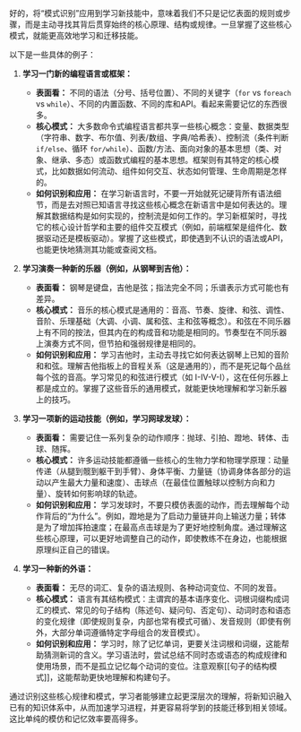 好的，将“模式识别”应用到学习新技能中，意味着我们不只是记忆表面的规则或步骤，而是主动寻找其背后贯穿始终的核心原理、结构或规律。一旦掌握了这些核心模式，就能更高效地学习和迁移技能。

以下是一些具体的例子：

1.  **学习一门新的编程语言或框架：**
    *   **表面看：** 不同的语法（分号、括号位置）、不同的关键字（`for` vs `foreach` vs `while`）、不同的内置函数、不同的库和API。看起来需要记忆的东西很多。
    *   **核心模式：** 大多数命令式编程语言都共享一些核心概念：变量、数据类型（字符串、数字、布尔值、列表/数组、字典/哈希表）、控制流（条件判断 `if/else`、循环 `for/while`）、函数/方法、面向对象的基本思想（类、对象、继承、多态）或函数式编程的基本思想。框架则有其特定的核心模式，比如数据如何流动、组件如何交互、状态如何管理、生命周期是怎样的。
    *   **如何识别和应用：** 在学习新语言时，不要一开始就死记硬背所有语法细节，而是去对照已知语言寻找这些核心概念在新语言中是如何表达的。理解其数据结构是如何实现的，控制流是如何工作的。学习新框架时，寻找它的核心设计哲学和主要的组件交互模式（例如，前端框架是组件化、数据驱动还是模板驱动）。掌握了这些模式，即使遇到不认识的语法或API，也能更快地猜测其功能或查阅文档。

2.  **学习演奏一种新的乐器（例如，从钢琴到吉他）：**
    *   **表面看：** 钢琴是键盘，吉他是弦；指法完全不同；乐谱表示方式可能也有差异。
    *   **核心模式：** 音乐的核心模式是通用的：音高、节奏、旋律、和弦、调性、音阶、乐理基础（大调、小调、属和弦、主和弦等概念）。和弦在不同乐器上有不同的按法，但其内在的构成音和功能是相同的。节奏型在不同乐器上演奏方式不同，但节拍和强弱规律是相同的。
    *   **如何识别和应用：** 学习吉他时，主动去寻找它如何表达钢琴上已知的音阶和和弦。理解吉他指板上的音程关系（这是通用的），而不是死记每个品丝每个弦的音高。学习常见的和弦进行模式（如 I-IV-V-I），这在任何乐器上都是成立的。掌握了这些音乐的通用模式，就能更快地理解和学习新乐器上的技巧。

3.  **学习一项新的运动技能（例如，学习网球发球）：**
    *   **表面看：** 需要记住一系列复杂的动作顺序：抛球、引拍、蹬地、转体、击球、随挥。
    *   **核心模式：** 许多运动技能都遵循一些核心的生物力学和物理学原理：动量传递（从腿到髋到躯干到手臂）、身体平衡、力量链（协调身体各部分的运动以产生最大力量和速度）、击球点（在最佳位置触球以控制方向和力量）、旋转如何影响球的轨迹。
    *   **如何识别和应用：** 学习发球时，不要只模仿表面的动作，而去理解每个动作背后的“为什么”。例如，蹬地是为了启动力量链并向上输送力量；转体是为了增加挥拍速度；在最高点击球是为了更好地控制角度。通过理解这些核心原理，可以更好地调整自己的动作，即使教练不在身边，也能根据原理纠正自己的错误。

4.  **学习一种新的外语：**
    *   **表面看：** 无尽的词汇、复杂的语法规则、各种动词变位、不同的发音。
    *   **核心模式：** 语言有其结构模式：主谓宾的基本语序变化、词根词缀构成词汇的模式、常见的句子结构（陈述句、疑问句、否定句）、动词时态和语态的变化规律（即使规则复杂，内部也常有模式可循）、发音规则（即使有例外，大部分单词遵循特定字母组合的发音模式）。
    *   **如何识别和应用：** 学习时，除了记忆单词，更要关注词根和词缀，这能帮助猜测新词的含义。学习语法时，尝试总结不同时态或语态的构成规律和使用场景，而不是孤立记忆每个动词的变位。注意观察[[句子的结构模式]]，这能帮助更快地理解和构建句子。

通过识别这些核心规律和模式，学习者能够建立起更深层次的理解，将新知识融入已有的知识体系中，从而加速学习进程，并更容易将学到的技能迁移到相关领域。这比单纯的模仿和记忆效率要高得多。
